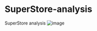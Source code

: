 # SuperStore-analysis
SuperStore analysis
![image](https://user-images.githubusercontent.com/76966366/161197257-4c8bb937-6a7d-44b1-a49c-6d1d85aa0667.png)
